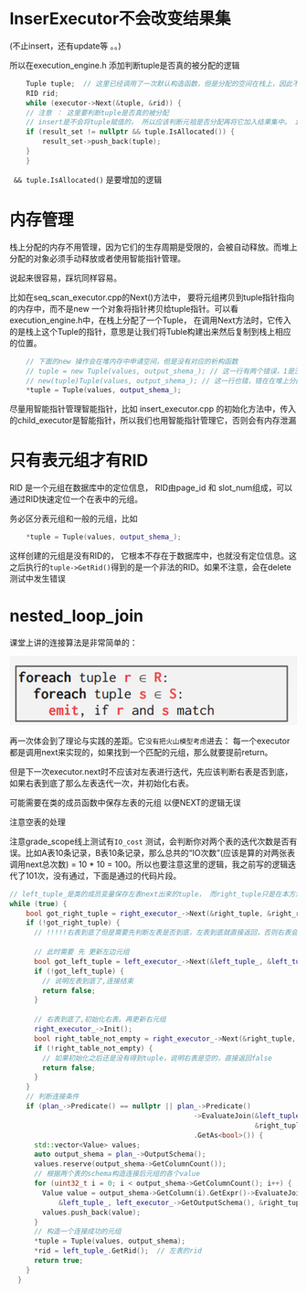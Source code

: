 # InserExecutor不会改变结果集
(不止insert，还有update等 。。)

所以在execution_engine.h 添加判断tuple是否真的被分配的逻辑

~~~cpp
    Tuple tuple;  // 这里已经调用了一次默认构造函数，但是分配的空间在栈上，因此不需要delete之类的操作
    RID rid;
    while (executor->Next(&tuple, &rid)) {
    // 注意 ： 这里要判断tuple是否真的被分配
    // insert是不会将tuple赋值的， 所以应该判断元祖是否分配再将它加入结果集中。 insert操作不会改变结果集！
    if (result_set != nullptr && tuple.IsAllocated()) {
        result_set->push_back(tuple);
    }
    }
~~~

` && tuple.IsAllocated()` 是要增加的逻辑

# 内存管理
栈上分配的内存不用管理，因为它们的生存周期是受限的，会被自动释放。而堆上分配的对象必须手动释放或者使用智能指针管理。

说起来很容易，踩坑同样容易。

比如在seq_scan_executor.cpp的Next()方法中， 要将元组拷贝到tuple指针指向的内存中，而不是new 一个对象将指针拷贝给tuple指针。可以看execution_engine.h中，在栈上分配了一个Tuple， 在调用Next方法时，它传入的是栈上这个Tuple的指针，意思是让我们将Tuble构建出来然后复制到栈上相应的位置。
~~~cpp
    // 下面的new 操作会在堆内存中申请空间，但是没有对应的析构函数
    // tuple = new Tuple(values, output_shema_); // 这一行有两个错误，1是没有析构Tuple ，2是没有在给定的地址创建，请见execution.h中的执行代码。 
    // new(tuple)Tuple(values, output_shema_); // 这一行也错，错在在堆上分配对象
    *tuple = Tuple(values, output_shema_); 
~~~

尽量用智能指针管理智能指针，比如 insert_executor.cpp 的初始化方法中，传入的child_executor是智能指针，所以我们也用智能指针管理它，否则会有内存泄漏

# 只有表元组才有RID
RID 是一个元组在数据库中的定位信息， RID由page_id 和 slot_num组成，可以通过RID快速定位一个在表中的元组。

务必区分表元组和一般的元组，比如
~~~cpp
    *tuple = Tuple(values, output_shema_);
~~~
这样创建的元组是没有RID的， 它根本不存在于数据库中，也就没有定位信息。这之后执行的`tuple->GetRid()`得到的是一个非法的RID。如果不注意，会在delete测试中发生错误

# nested_loop_join
课堂上讲的连接算法是非常简单的：

![img](nest_loop_join_algorithm.png)

再一次体会到了理论与实践的差距。它`没有把火山模型考虑`进去： 每一个executor都是调用next来实现的，如果找到一个匹配的元组，那么就要提前return。

但是下一次executor.next时不应该对左表进行迭代，先应该判断右表是否到底，如果右表到底了那么左表迭代一次，并初始化右表。

可能需要在类的成员函数中保存左表的元组 以便NEXT的逻辑无误

注意空表的处理

注意grade_scope线上测试有`IO_cost` 测试，会判断你对两个表的迭代次数是否有误。比如A表10条记录，B表10条记录，那么总共的“IO次数”(应该是算的对两张表调用next总次数) = 10 * 10 = 100。所以也要注意这里的逻辑，我之前写的逻辑迭代了101次，没有通过，下面是通过的代码片段。

~~~cpp
// left_tuple_是类的成员变量保存左表next出来的tuple， 而right_tuple只是在本方法中创建的一个在栈上的临时变量
while (true) {
    bool got_right_tuple = right_executor_->Next(&right_tuple, &right_rid);
    if (!got_right_tuple) {
      // !!!!!右表到底了但是需要先判断左表是否到底，左表到底就直接返回，否则右表会多 next 1次，IO_Cost测试不会通过!!!!!
      
      // 此时需要 先 更新左边元组
      bool got_left_tuple = left_executor_->Next(&left_tuple_, &left_tuple_rid_);
      if (!got_left_tuple) {
        // 说明左表到底了,连接结束
        return false;
      }

      // 右表到底了,初始化右表。再更新右元组
      right_executor_->Init();
      bool right_table_not_empty = right_executor_->Next(&right_tuple, &right_rid);
      if (!right_table_not_empty) {
        // 如果初始化之后还是没有得到tuple，说明右表是空的，直接返回false
        return false;
      }
    }
    // 判断连接条件
    if (plan_->Predicate() == nullptr || plan_->Predicate()
                                             ->EvaluateJoin(&left_tuple_, left_executor_->GetOutputSchema(),
                                                            &right_tuple, right_executor_->GetOutputSchema())
                                             .GetAs<bool>()) {
      std::vector<Value> values;
      auto output_shema = plan_->OutputSchema();
      values.reserve(output_shema->GetColumnCount());
      // 根据两个表的schema构造连接后元组的各个value
      for (uint32_t i = 0; i < output_shema->GetColumnCount(); i++) {
        Value value = output_shema->GetColumn(i).GetExpr()->EvaluateJoin(
            &left_tuple_, left_executor_->GetOutputSchema(), &right_tuple, right_executor_->GetOutputSchema());
        values.push_back(value);
      }
      // 构造一个连接成功的元组
      *tuple = Tuple(values, output_shema);
      *rid = left_tuple_.GetRid();  // 左表的rid
      return true;
    }
  }


~~~

